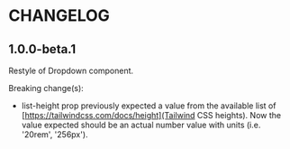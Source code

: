 # CHANGELOG

## 1.0.0-beta.1
Restyle of Dropdown component.

Breaking change(s):
* list-height prop previously expected a value from the available list of [https://tailwindcss.com/docs/height](Tailwind CSS heights).
Now the value expected should be an actual number value with units (i.e. '20rem', '256px').
